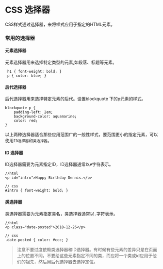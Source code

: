 # CSS 选择器

CSS样式通过选择器，来将样式应用于指定的HTML元素。

### 常用的选择器
#### 元素选择器
元素选择器用来选择特定类型的元素,如段落、标题等元素。
```
 h1 { font-weight: bold; }
 p { color: blue; }
```
#### 后代选择器
后代选择器用来选择特定元素的后代。设置blockquote 下的p元素的样式。
```
blockquote p {
    padding-left: 2em;
    background-color: aquamarine;
    color: red;
}
```
以上两种选择器适合那些应用范围广的一般性样式，要范围更小的指定元素，可以使用```ID选择器```和```类选择器```。
#### ID 选择器
ID选择器需要为元素指定ID，ID选择器通常以```#```字符表示。
```
//html
<p id="intro">Happy Birthday Dennis.</p>

// css
#intro { font-weight: bold; }
```
#### 类选择器
类选择器需要为元素指定类名，类选择器通常以```.```字符表示。
```
//html
<p class="date-posted">2018-12-26</p>

// css
.date-posted { color: #ccc; }
```
> 注意不要过度依赖类选择器和ID选择器。有时候有些元素的差异只是在页面上的位置不同，不要给这些元素指定不同的类，而应将一个类或id应用于他们的祖先，然后用后代选择器去选择定位。
